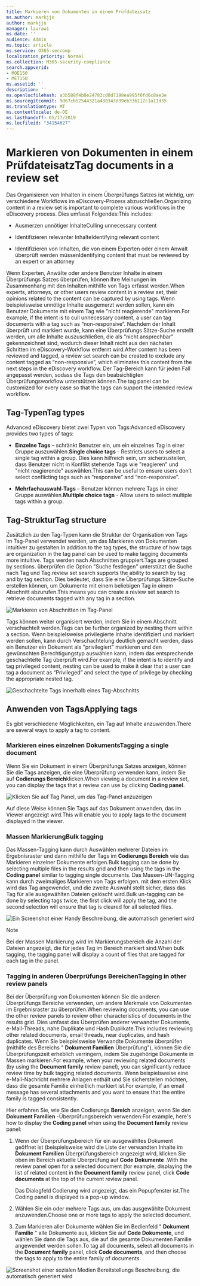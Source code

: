 ```yaml
---
title: Markieren von Dokumenten in einem Prüfdateisatz
ms.author: markjjo
author: markjjo
manager: laurawi
ms.date: ''
audience: Admin
ms.topic: article
ms.service: O365-seccomp
localization_priority: Normal
ms.collection: M365-security-compliance
search.appverid:
- MOE150
- MET150
ms.assetid: ''
description: ''
ms.openlocfilehash: a3b588f4b8e24783cd0d7198ea995f0fd6c8ae3e
ms.sourcegitcommit: 9d67cb52544321a430343d39eb336112c1a11d35
ms.translationtype: MT
ms.contentlocale: de-DE
ms.lasthandoff: 05/17/2019
ms.locfileid: "34154027"
---
```

# <a name="tag-documents-in-a-review-set"></a><span data-ttu-id="3db52-102">Markieren von Dokumenten in einem Prüfdateisatz</span><span class="sxs-lookup"><span data-stu-id="3db52-102">Tag documents in a review set</span></span>

<span data-ttu-id="3db52-103">Das Organisieren von Inhalten in einem Überprüfungs Satzes ist wichtig, um verschiedene Workflows im eDiscovery-Prozess abzuschließen.</span><span class="sxs-lookup"><span data-stu-id="3db52-103">Organizing content in a review set is important to complete various workflows in the eDiscovery process.</span></span> <span data-ttu-id="3db52-104">Dies umfasst Folgendes:</span><span class="sxs-lookup"><span data-stu-id="3db52-104">This includes:</span></span>

-  <span data-ttu-id="3db52-105">Ausmerzen unnötiger Inhalte</span><span class="sxs-lookup"><span data-stu-id="3db52-105">Culling unnecessary content</span></span>

- <span data-ttu-id="3db52-106">Identifizieren relevanter Inhalte</span><span class="sxs-lookup"><span data-stu-id="3db52-106">Identifying relevant content</span></span>
 
-  <span data-ttu-id="3db52-107">Identifizieren von Inhalten, die von einem Experten oder einem Anwalt überprüft werden müssen</span><span class="sxs-lookup"><span data-stu-id="3db52-107">Identifying content that must be reviewed by an expert or an attorney</span></span>

<span data-ttu-id="3db52-108">Wenn Experten, Anwälte oder andere Benutzer Inhalte in einem Überprüfungs Satzes überprüfen, können Ihre Meinungen im Zusammenhang mit den Inhalten mithilfe von Tags erfasst werden.</span><span class="sxs-lookup"><span data-stu-id="3db52-108">When experts, attorneys, or other users review content in a review set, their opinions related to the content can be captured by using tags.</span></span> <span data-ttu-id="3db52-109">Wenn beispielsweise unnötige Inhalte ausgemerzt werden sollen, kann ein Benutzer Dokumente mit einem Tag wie "nicht reagierende" markieren.</span><span class="sxs-lookup"><span data-stu-id="3db52-109">For example, if the intent is to cull unnecessary content, a user can tag documents with a tag such as “non-responsive”.</span></span> <span data-ttu-id="3db52-110">Nachdem der Inhalt überprüft und markiert wurde, kann eine Überprüfungs Sätze-Suche erstellt werden, um alle Inhalte auszuschließen, die als "nicht ansprechbar" gekennzeichnet sind, wodurch dieser Inhalt nicht aus den nächsten Schritten im eDiscovery-Workflow entfernt wird.</span><span class="sxs-lookup"><span data-stu-id="3db52-110">After content has been reviewed and tagged, a review set search can be created to exclude any content tagged as “non-responsive”, which eliminates this content from the next steps in the eDiscovery workflow.</span></span> <span data-ttu-id="3db52-111">Der Tag-Bereich kann für jeden Fall angepasst werden, sodass die Tags den beabsichtigten Überprüfungsworkflow unterstützen können.</span><span class="sxs-lookup"><span data-stu-id="3db52-111">The tag panel can be customized for every case so that the tags can support the intended review workflow.</span></span>

## <a name="tag-types"></a><span data-ttu-id="3db52-112">Tag-Typen</span><span class="sxs-lookup"><span data-stu-id="3db52-112">Tag types</span></span>

<span data-ttu-id="3db52-113">Advanced eDiscovery bietet zwei Typen von Tags:</span><span class="sxs-lookup"><span data-stu-id="3db52-113">Advanced eDiscovery provides two types of tags:</span></span>

- <span data-ttu-id="3db52-114">**Einzelne Tags** – schränkt Benutzer ein, um ein einzelnes Tag in einer Gruppe auszuwählen.</span><span class="sxs-lookup"><span data-stu-id="3db52-114">**Single choice tags** - Restricts users to select a single tag within a group.</span></span> <span data-ttu-id="3db52-115">Dies kann hilfreich sein, um sicherzustellen, dass Benutzer nicht in Konflikt stehende Tags wie "reagieren" und "nicht reagierende" auswählen.</span><span class="sxs-lookup"><span data-stu-id="3db52-115">This can be useful to ensure users don’t select conflicting tags such as “responsive” and “non-responsive”.</span></span> 

- <span data-ttu-id="3db52-116">**Mehrfachauswahl-Tags** – Benutzer können mehrere Tags in einer Gruppe auswählen.</span><span class="sxs-lookup"><span data-stu-id="3db52-116">**Multiple choice tags** - Allow users to select multiple tags within a group.</span></span>

## <a name="tag-structure"></a><span data-ttu-id="3db52-117">Tag-Struktur</span><span class="sxs-lookup"><span data-stu-id="3db52-117">Tag structure</span></span>

<span data-ttu-id="3db52-118">Zusätzlich zu den Tag-Typen kann die Struktur der Organisation von Tags im Tag-Panel verwendet werden, um das Markieren von Dokumenten intuitiver zu gestalten.</span><span class="sxs-lookup"><span data-stu-id="3db52-118">In addition to the tag types, the structure of how tags are organization in the tag panel can be used to make tagging documents more intuitive.</span></span> <span data-ttu-id="3db52-119">Tags werden nach Abschnitten gruppiert.</span><span class="sxs-lookup"><span data-stu-id="3db52-119">Tags are grouped by sections.</span></span> <span data-ttu-id="3db52-120">überprüfen die Option "Suche festlegen" unterstützt die Suche nach Tag und Tag.</span><span class="sxs-lookup"><span data-stu-id="3db52-120">review set search supports the ability to search by tag and by tag section.</span></span> <span data-ttu-id="3db52-121">Dies bedeutet, dass Sie eine Überprüfungs Sätze-Suche erstellen können, um Dokumente mit einem beliebigen Tag in einem Abschnitt abzurufen.</span><span class="sxs-lookup"><span data-stu-id="3db52-121">This means you can create a review set search to retrieve documents tagged with any tag in a section.</span></span>

![Markieren von Abschnitten im Tag-Panel](../media/Tagtypes.png)

<span data-ttu-id="3db52-123">Tags können weiter organisiert werden, indem Sie in einem Abschnitt verschachtelt werden.</span><span class="sxs-lookup"><span data-stu-id="3db52-123">Tags can be further organized by nesting them within a section.</span></span> <span data-ttu-id="3db52-124">Wenn beispielsweise privilegierte Inhalte identifiziert und markiert werden sollen, kann durch Verschachtelung deutlich gemacht werden, dass ein Benutzer ein Dokument als "privilegiert" markieren und den gewünschten Berechtigungstyp auswählen kann, indem das entsprechende geschachtelte Tag überprüft wird.</span><span class="sxs-lookup"><span data-stu-id="3db52-124">For example, if the intent is to identify and tag privileged content, nesting can be used to make it clear that a user can tag a document as “Privileged” and select the type of privilege by checking the appropriate nested tag.</span></span>

![Geschachtelte Tags innerhalb eines Tag-Abschnitts](../media/Nestingtags.png)

## <a name="applying-tags"></a><span data-ttu-id="3db52-126">Anwenden von Tags</span><span class="sxs-lookup"><span data-stu-id="3db52-126">Applying tags</span></span>

<span data-ttu-id="3db52-127">Es gibt verschiedene Möglichkeiten, ein Tag auf Inhalte anzuwenden.</span><span class="sxs-lookup"><span data-stu-id="3db52-127">There are several ways to apply a tag to content.</span></span>

### <a name="tagging-a-single-document"></a><span data-ttu-id="3db52-128">Markieren eines einzelnen Dokuments</span><span class="sxs-lookup"><span data-stu-id="3db52-128">Tagging a single document</span></span>

<span data-ttu-id="3db52-129">Wenn Sie ein Dokument in einem Überprüfungs Satzes anzeigen, können Sie die Tags anzeigen, die eine Überprüfung verwenden kann, indem Sie auf **Codierungs Bereich**klicken.</span><span class="sxs-lookup"><span data-stu-id="3db52-129">When viewing a document in a review set, you can display the tags that a review can use by clicking **Coding panel**.</span></span>

![Klicken Sie auf Tag Panel, um das Tag-Panel anzuzeigen](../media/Singledoctag.png)

<span data-ttu-id="3db52-131">Auf diese Weise können Sie Tags auf das Dokument anwenden, das im Viewer angezeigt wird.</span><span class="sxs-lookup"><span data-stu-id="3db52-131">This will enable you to apply tags to the document displayed in the viewer.</span></span>

### <a name="bulk-tagging"></a><span data-ttu-id="3db52-132">Massen Markierung</span><span class="sxs-lookup"><span data-stu-id="3db52-132">Bulk tagging</span></span>

<span data-ttu-id="3db52-133">Das Massen-Tagging kann durch Auswählen mehrerer Dateien im Ergebnisraster und dann mithilfe der Tags im **Codierungs Bereich** wie das Markieren einzelner Dokumente erfolgen.</span><span class="sxs-lookup"><span data-stu-id="3db52-133">Bulk tagging can be done by selecting multiple files in the results grid and then using the tags in the **Coding panel** similar to tagging single documents.</span></span> <span data-ttu-id="3db52-134">Das Massen-UN-Tagging kann durch zweimaliges Markieren von Tags erfolgen. mit dem ersten Klick wird das Tag angewendet, und die zweite Auswahl stellt sicher, dass das Tag für alle ausgewählten Dateien gelöscht wird.</span><span class="sxs-lookup"><span data-stu-id="3db52-134">Bulk un-tagging can be done by selecting tags twice; the first click will apply the tag, and the second selection will ensure that tag is cleared for all selected files.</span></span>

![Ein Screenshot einer Handy Beschreibung, die automatisch generiert wird](../media/Bulktag.png)

> [!NOTE]
> <span data-ttu-id="3db52-136">Bei der Massen Markierung wird im Markierungsbereich die Anzahl der Dateien angezeigt, die für jedes Tag im Bereich markiert sind.</span><span class="sxs-lookup"><span data-stu-id="3db52-136">When bulk tagging, the tagging panel will display a count of files that are tagged for each tag in the panel.</span></span>

### <a name="tagging-in-other-review-panels"></a><span data-ttu-id="3db52-137">Tagging in anderen Überprüfungs Bereichen</span><span class="sxs-lookup"><span data-stu-id="3db52-137">Tagging in other review panels</span></span>

<span data-ttu-id="3db52-138">Bei der Überprüfung von Dokumenten können Sie die anderen Überprüfungs Bereiche verwenden, um andere Merkmale von Dokumenten im Ergebnisraster zu überprüfen.</span><span class="sxs-lookup"><span data-stu-id="3db52-138">When reviewing documents, you can use the other review panels to review other characteristics of documents in the results grid.</span></span> <span data-ttu-id="3db52-139">Dies umfasst das Überprüfen anderer verwandter Dokumente, e-Mail-Threads, nahe Duplikate und Hash Duplikate.</span><span class="sxs-lookup"><span data-stu-id="3db52-139">This includes reviewing other related documents, email threads, near duplicates, and hash duplicates.</span></span> <span data-ttu-id="3db52-140">Wenn Sie beispielsweise Verwandte Dokumente überprüfen (mithilfe des Bereichs " **Dokument Familien** Überprüfung"), können Sie die Überprüfungszeit erheblich verringern, indem Sie zugehörige Dokumente in Massen markieren.</span><span class="sxs-lookup"><span data-stu-id="3db52-140">For example, when your reviewing related documents (by using the **Document family** review panel), you can significantly reduce review time by bulk tagging related documents.</span></span> <span data-ttu-id="3db52-141">Wenn beispielsweise eine e-Mail-Nachricht mehrere Anlagen enthält und Sie sicherstellen möchten, dass die gesamte Familie einheitlich markiert ist.</span><span class="sxs-lookup"><span data-stu-id="3db52-141">For example, if an email message has several attachments and you want to ensure that the entire family is tagged consistently.</span></span>

<span data-ttu-id="3db52-142">Hier erfahren Sie, wie Sie den Codierungs **Bereich** anzeigen, wenn Sie den **Dokument Familien** -Überprüfungsbereich verwenden:</span><span class="sxs-lookup"><span data-stu-id="3db52-142">For example, here's how to display the **Coding panel** when using the **Document family** review panel:</span></span>

1. <span data-ttu-id="3db52-143">Wenn der Überprüfungsbereich für ein ausgewähltes Dokument geöffnet ist (beispielsweise wird die Liste der verwandten Inhalte im **Dokument Familien** Überprüfungsbereich angezeigt wird, klicken Sie oben im Bereich aktuelle Überprüfung auf **Code Dokumente** .</span><span class="sxs-lookup"><span data-stu-id="3db52-143">With the review panel open for a selected document (for example, displaying the list of related content in the **Document family** review panel, click **Code documents** at the top of the current review panel.</span></span>

   <span data-ttu-id="3db52-144">Das Dialogfeld Codierung wird angezeigt, das ein Popupfenster ist.</span><span class="sxs-lookup"><span data-stu-id="3db52-144">The Coding panel is displayed is a pop-up window.</span></span>

2. <span data-ttu-id="3db52-145">Wählen Sie ein oder mehrere Tags aus, um das ausgewählte Dokument anzuwenden.</span><span class="sxs-lookup"><span data-stu-id="3db52-145">Choose one or more tags to apply the selected document.</span></span> 

3. <span data-ttu-id="3db52-146">Zum Markieren aller Dokumente wählen Sie im Bedienfeld " **Dokument Familie** " alle Dokumente aus, klicken Sie auf **Code Dokumente**, und wählen Sie dann die Tags aus, die auf die gesamte Dokumenten Familie angewendet werden sollen.</span><span class="sxs-lookup"><span data-stu-id="3db52-146">To tag all documents, select all documents in the **Document family** panel, click **Code documents**, and then choose the tags to apply to the entire family of documents.</span></span>

![Screenshot einer sozialen Medien Bereitstellungs Beschreibung, die automatisch generiert wird](../media/Relatedtag.png)
